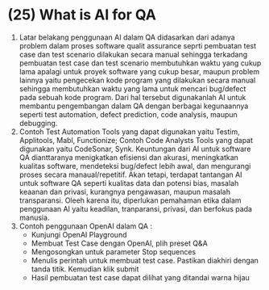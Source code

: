 # (25) What is AI for QA

1. Latar belakang penggunaan AI dalam QA didasarkan dari adanya problem dalam proses software qualit assurance seprti pembuatan test case dan test scenario dilakukan secara manual sehingga terkadang pembuatan test case dan test scenario membutuhkan waktu yang cukup lama apalagi untuk proyek software yang cukup besar, maupun problem lainnya yaitu pengecekan kode program yang dilakukan secara manual sehingga membutuhkan waktu yang lama untuk mencari bug/defect pada sebuah kode program. Dari hal tersebut digunakanlah AI untuk membantu pengembangan dalam QA dengan berbagai kegunaannya seperti test automation, defect prediction, code analysis, maupun debugging.
2. Contoh Test Automation Tools yang dapat digunakan yaitu Testim, Applitools, Mabl, Functionize; Contoh Code Analysts Tools yang dapat digunakan yaitu CodeSonar, Synk. Keuntungan dari AI untuk software QA  dianttaranya menigkatkan efisiensi dan akurasi, meningkatkan kualitas software, mendeteksi bug/defect lebih awal, dan mengurangi proses secara manaual/repetitif. Akan tetapi, terdapat tantangan AI untuk software QA seperti kualitas data dan potensi bias, masalah keaanan dan privasi, kurangnya pengawasan, maupun masalah transparansi. Oleeh karena itu, diperlukan pemahaman etika dalam penggunaan AI yaitu keadilan, tranparansi, privasi, dan berfokus pada manusia.
3. Contoh penggunaan OpenAI dalam QA : 
   - Kunjungi OpenAI Playground
   - Membuat Test Case dengan OpenAI, plih preset Q&A
   - Mengosongkan untuk parameter Stop sequences
   - Menulis perintah untuk membuat test case. Pastikan diakhiri dengan tanda titik. Kemudian klik submit
   - Hasil pembuatan test case dapat dilihat yang ditandai warna hijau
